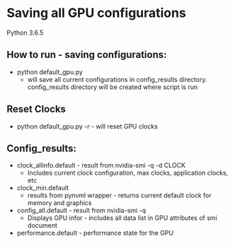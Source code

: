 # Saving all GPU configurations

Python 3.6.5

## How to run - saving configurations:
* python default_gpu.py
    * will save all current configurations in config_results directory. config_results directory will be created where script is run

## Reset Clocks
* python default_gpu.py -r  -  will reset GPU clocks

## Config_results:
* clock_allinfo.default - result from nvidia-smi -q -d CLOCK
    * Includes current clock configuration, max clocks, application clocks, etc
* clock_min.default 
    * results from pynvml wrapper - returns current default clock for memory and graphics
* config_all.default - result from nvidia-smi -q 
    * Displays GPU infor - includes all data list in GPU attributes of smi document
* performance.default - performance state for the GPU
